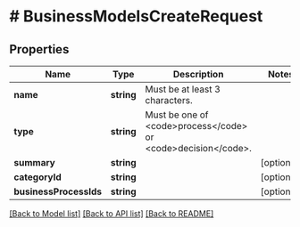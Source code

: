 # # BusinessModelsCreateRequest

## Properties

Name | Type | Description | Notes
------------ | ------------- | ------------- | -------------
**name** | **string** | Must be at least 3 characters. |
**type** | **string** | Must be one of &lt;code&gt;process&lt;/code&gt; or &lt;code&gt;decision&lt;/code&gt;. |
**summary** | **string** |  | [optional]
**categoryId** | **string** |  | [optional]
**businessProcessIds** | **string** |  | [optional]

[[Back to Model list]](../../README.md#models) [[Back to API list]](../../README.md#endpoints) [[Back to README]](../../README.md)
